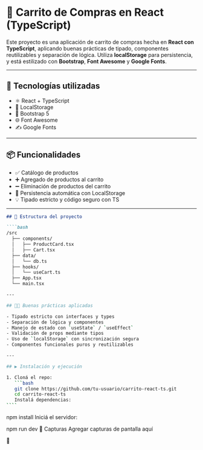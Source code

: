 # 🛒 Carrito de Compras en React (TypeScript)

Este proyecto es una aplicación de carrito de compras hecha en **React con TypeScript**, aplicando buenas prácticas de tipado, componentes reutilizables y separación de lógica. Utiliza **localStorage** para persistencia, y está estilizado con **Bootstrap**, **Font Awesome** y **Google Fonts**.

---

## 🚀 Tecnologías utilizadas

- ⚛️ React + TypeScript
- 💾 LocalStorage
- 🎨 Bootstrap 5
- 🌐 Font Awesome
- ✍️ Google Fonts

---

## 📦 Funcionalidades

- ✅ Catálogo de productos
- ➕ Agregado de productos al carrito
- ➖ Eliminación de productos del carrito
- 💾 Persistencia automática con LocalStorage
- 💡 Tipado estricto y código seguro con TS

---

`````markdown
## 📁 Estructura del proyecto

````bash
/src
  ├── components/
  │   ├── ProductCard.tsx
  │   ├── Cart.tsx
  ├── data/
  │   └── db.ts
  ├── hooks/
  │   └── useCart.ts
  ├── App.tsx
  └── main.tsx

---

## 🧑‍💻 Buenas prácticas aplicadas

- Tipado estricto con interfaces y types
- Separación de lógica y componentes
- Manejo de estado con `useState` / `useEffect`
- Validación de props mediante tipos
- Uso de `localStorage` con sincronización segura
- Componentes funcionales puros y reutilizables

---

## ▶️ Instalación y ejecución

1. Cloná el repo:
   ```bash
   git clone https://github.com/tu-usuario/carrito-react-ts.git
   cd carrito-react-ts
   Instalá dependencias:
````
`````

npm install
Iniciá el servidor:

npm run dev
📸 Capturas
Agregar capturas de pantalla aquí

📄

```

```
